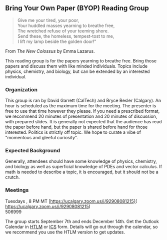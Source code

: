 ## Bring Your Own Paper (BYOP) Reading Group

> Give me your tired, your poor,  
> Your huddled masses yearning to breathe free,  
> The wretched refuse of your teeming shore.  
> Send these, the homeless, tempest-tost to me,  
> I lift my lamp beside the golden door!"

From *The New Colossus* by Emma Lazarus.

This reading group is for the papers yearning to breathe free.
Bring those papers and discuss them with like minded individuals.
Topics include physics, chemistry, and biology, but can be extended by an interested individual.

### Organization
This group is ran by David Garrett (CalTech) and Bryce Besler (Calgary).
An hour is scheduled as the maximum time for the meeting.
The presenter is free to use that time however they please.
If you need a prescribed format, we recommend 20 minutes of presentation and 20 minutes of discussion, with prepared slides.
It is generally not expected that the audience has read the paper before hand, but the paper is shared before hand for those interested.
Politics is strictly off topic.
We hope to curate a vibe of "momentous and gleeful curiosity".

### Expected Background
Generally, attendees should have some knowledge of physics, chemistry, and biology as well as superficial knowledge of PDEs and vector calculus.
If math is needed to describe a topic, it is encouraged, but it should not be a crutch.

### Meetings
Tuesdays  , 8 PM MT
[https://ucalgary.zoom.us/j/92908081215](
https://ucalgary.zoom.us/j/92908081215)  
506999

The group starts September 7th and ends December 14th.
Get the Outlook Calendar in 
[HTLM](https://outlook.office365.com/owa/calendar/aa4e9638ed7149449a22dfd4d93daf6c@ucalgary.ca/70b7d28f9a514bb6b71ffe6efa609a1a15887750879980083409/calendar.html)
or 
[ICS](https://outlook.office365.com/owa/calendar/aa4e9638ed7149449a22dfd4d93daf6c@ucalgary.ca/70b7d28f9a514bb6b71ffe6efa609a1a15887750879980083409/calendar.ics)
form.
Details will go out through the calendar, so we recommend you use the HTLM version to get updates.


